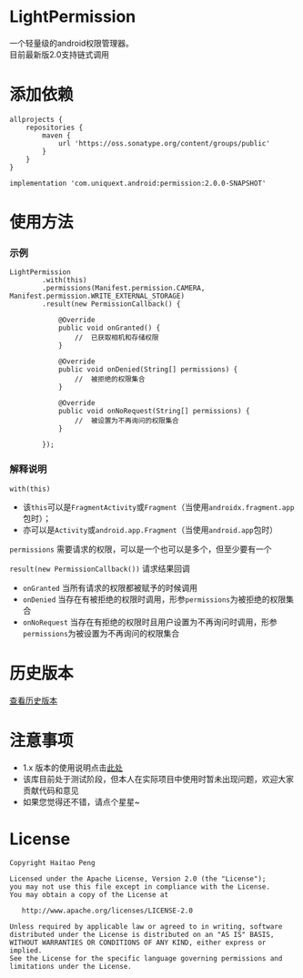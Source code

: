 # LightPermission
一个轻量级的android权限管理器。
<br>目前最新版2.0支持链式调用

# 添加依赖
```
allprojects {
    repositories {
        maven {
            url 'https://oss.sonatype.org/content/groups/public'
        }
    }
}

implementation 'com.uniquext.android:permission:2.0.0-SNAPSHOT'
```

# 使用方法
### 示例
```
LightPermission
        .with(this)
        .permissions(Manifest.permission.CAMERA, Manifest.permission.WRITE_EXTERNAL_STORAGE)
        .result(new PermissionCallback() {

            @Override
            public void onGranted() {
                //  已获取相机和存储权限
            }

            @Override
            public void onDenied(String[] permissions) {
                //  被拒绝的权限集合
            }

            @Override
            public void onNoRequest(String[] permissions) {
                //  被设置为不再询问的权限集合
            }

        });
```
### 解释说明
`with(this)`
* 该`this`可以是`FragmentActivity`或`Fragment`（当使用`androidx.fragment.app`包时）；
* 亦可以是`Activity`或`android.app.Fragment`（当使用`android.app`包时）

`permissions`
需要请求的权限，可以是一个也可以是多个，但至少要有一个

`result(new PermissionCallback())`
请求结果回调
* `onGranted` 当所有请求的权限都被赋予的时候调用
* `onDenied` 当存在有被拒绝的权限时调用，形参`permissions`为被拒绝的权限集合
* `onNoRequest` 当存在有拒绝的权限时且用户设置为不再询问时调用，形参`permissions`为被设置为不再询问的权限集合

# 历史版本
[查看历史版本](https://github.com/AndroidSupport/LightPermission/releases)

# 注意事项
* 1.x 版本的使用说明点击[此处](https://github.com/AndroidSupport/LightPermission/blob/master/README_v1.md)
* 该库目前处于测试阶段，但本人在实际项目中使用时暂未出现问题，欢迎大家贡献代码和意见
* 如果您觉得还不错，请点个星星~

# License
```
Copyright Haitao Peng

Licensed under the Apache License, Version 2.0 (the "License");
you may not use this file except in compliance with the License.
You may obtain a copy of the License at

   http://www.apache.org/licenses/LICENSE-2.0

Unless required by applicable law or agreed to in writing, software
distributed under the License is distributed on an "AS IS" BASIS,
WITHOUT WARRANTIES OR CONDITIONS OF ANY KIND, either express or implied.
See the License for the specific language governing permissions and
limitations under the License.
```
